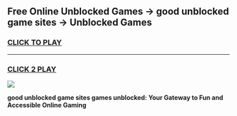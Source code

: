 
## Free Online Unblocked Games → good unblocked game sites → Unblocked Games
<h3>
<a href="https://premium.freeplayer.one?title=good_unblocked_game_sites&ref=21F">CLICK TO PLAY</a></h3>
<hr>

<h3>
<a href="https://premium.freeplayer.one?title=good_unblocked_game_sites&ref=21F">CLICK 2 PLAY</a>
  
</h3>

<a href="https://premium.freeplayer.one?title=good_unblocked_game_sites&ref=21F/"><img src="https://clearcache.store/games.png"></a>


**good unblocked game sites games unblocked: Your Gateway to Fun and Accessible Online Gaming**
